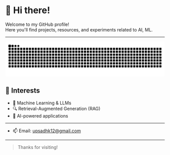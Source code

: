 # 👋 Hi there!

Welcome to my GitHub profile!  
Here you'll find projects, resources, and experiments related to AI, ML.

---
![snake gif](https://github.com/UpasanaAdhikari/UpasanaAdhikari/blob/output/github-snake-dark.svg)



## 🧠 Interests

- 🤖 Machine Learning & LLMs
- 🔍 Retrieval-Augmented Generation (RAG)
- 🧩 AI-powered applications

---

- 📫 Email: upsadhk12@gmail.com

---

> Thanks for visiting!
